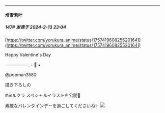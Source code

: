 
*****

####  堆雪若叶  
##### 147#       发表于 2024-2-13 23:04

[https://twitter.com/yorukura_anime/status/1757419608255201641](https://twitter.com/yorukura_anime/status/1757419608255201641)

Happy Valentine's Day

┈┈┈┈┈┈┈┈┈.・🪼 •

@popman3580

 描き下ろしの

#ヨルクラ スペシャルイラストを公開💖

素敵なバレンタインデーを過ごしてくださいね✨
<img src="https://p.sda1.dev/15/acf40a78ef04190e25fd58f15fbced87/07-2.jpg" referrerpolicy="no-referrer">

